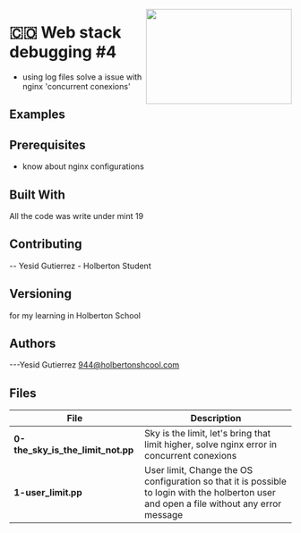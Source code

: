 <p>
<img width="260" height="170" src="https://davidjohncoleman.com/wp-djc/wp-content/uploads/2017/06/HBTN-Borderless-CMYK-Logo-Vertical-Color-Black@1200ppi-300x236.png" align="right" >
</p>

# :colombia: Web stack debugging #4                                             
- using log files solve a issue with nginx 'concurrent conexions'
## Examples
## Prerequisites
- know about nginx configurations
## Built With
All the code was write under mint 19                                 
## Contributing
-- Yesid Gutierrez - Holberton Student                                          
## Versioning
for my learning in Holberton School
## Authors
---Yesid Gutierrez  944@holbertonshcool.com                                    
                                                                               
## Files

|             File               |             Description                  |
|--------------------------------| ---------------------------------------- |
|**0-the_sky_is_the_limit_not.pp**|Sky is the limit, let's bring that limit higher, solve nginx error in concurrent conexions|
|**1-user_limit.pp**|User limit, Change the OS configuration so that it is possible to login with the holberton user and open a file without any error message|